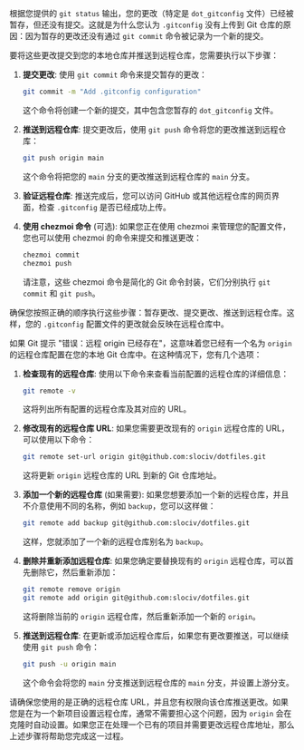 根据您提供的 `git status` 输出，您的更改（特定是 `dot_gitconfig` 文件）已经被暂存，但还没有提交。这就是为什么您认为 `.gitconfig` 没有上传到 Git 仓库的原因：因为暂存的更改还没有通过 `git commit` 命令被记录为一个新的提交。

要将这些更改提交到您的本地仓库并推送到远程仓库，您需要执行以下步骤：

1. **提交更改**:
   使用 `git commit` 命令来提交暂存的更改：
   ```bash
   git commit -m "Add .gitconfig configuration"
   ```
   这个命令将创建一个新的提交，其中包含您暂存的 `dot_gitconfig` 文件。

2. **推送到远程仓库**:
   提交更改后，使用 `git push` 命令将您的更改推送到远程仓库：
   ```bash
   git push origin main
   ```
   这个命令将把您的 `main` 分支的更改推送到远程仓库的 `main` 分支。

3. **验证远程仓库**:
   推送完成后，您可以访问 GitHub 或其他远程仓库的网页界面，检查 `.gitconfig` 是否已经成功上传。

4. **使用 chezmoi 命令** (可选):
   如果您正在使用 chezmoi 来管理您的配置文件，您也可以使用 chezmoi 的命令来提交和推送更改：
   ```bash
   chezmoi commit
   chezmoi push
   ```
   请注意，这些 chezmoi 命令是简化的 Git 命令封装，它们分别执行 `git commit` 和 `git push`。

确保您按照正确的顺序执行这些步骤：暂存更改、提交更改、推送到远程仓库。这样，您的 `.gitconfig` 配置文件的更改就会反映在远程仓库中。



如果 Git 提示 "错误：远程 origin 已经存在"，这意味着您已经有一个名为 `origin` 的远程仓库配置在您的本地 Git 仓库中。在这种情况下，您有几个选项：

1. **检查现有的远程仓库**:
   使用以下命令来查看当前配置的远程仓库的详细信息：
   ```bash
   git remote -v
   ```
   这将列出所有配置的远程仓库及其对应的 URL。

2. **修改现有的远程仓库 URL**:
   如果您需要更改现有的 `origin` 远程仓库的 URL，可以使用以下命令：
   ```bash
   git remote set-url origin git@github.com:slociv/dotfiles.git
   ```
   这将更新 `origin` 远程仓库的 URL 到新的 Git 仓库地址。

3. **添加一个新的远程仓库** (如果需要):
   如果您想要添加一个新的远程仓库，并且不介意使用不同的名称，例如 `backup`，您可以这样做：
   ```bash
   git remote add backup git@github.com:slociv/dotfiles.git
   ```
   这样，您就添加了一个新的远程仓库别名为 `backup`。

4. **删除并重新添加远程仓库**:
   如果您确定要替换现有的 `origin` 远程仓库，可以首先删除它，然后重新添加：
   ```bash
   git remote remove origin
   git remote add origin git@github.com:slociv/dotfiles.git
   ```
   这将删除当前的 `origin` 远程仓库，然后重新添加一个新的 `origin`。

5. **推送到远程仓库**:
   在更新或添加远程仓库后，如果您有更改要推送，可以继续使用 `git push` 命令：
   ```bash
   git push -u origin main
   ```
   这个命令会将您的 `main` 分支推送到远程仓库的 `main` 分支，并设置上游分支。

请确保您使用的是正确的远程仓库 URL，并且您有权限向该仓库推送更改。如果您是在为一个新项目设置远程仓库，通常不需要担心这个问题，因为 `origin` 会在克隆时自动设置。如果您正在处理一个已有的项目并需要更改远程仓库地址，那么上述步骤将帮助您完成这一过程。